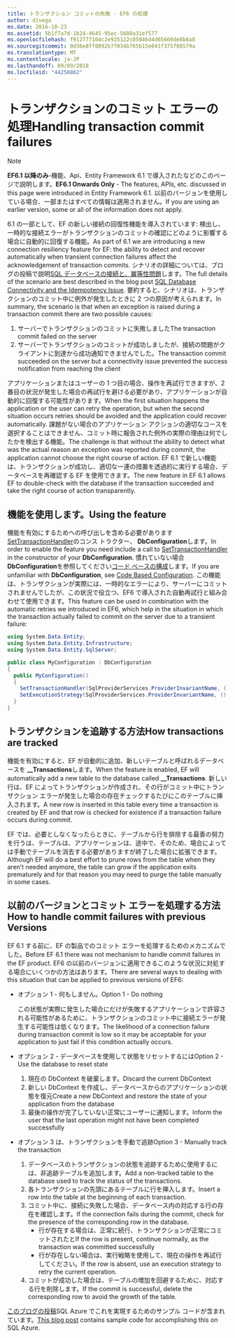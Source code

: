 ```yaml
---
title: トランザクション コミットの失敗 - EF6 の処理
author: divega
ms.date: 2016-10-23
ms.assetid: 5b1f7a7d-1b24-4645-95ec-5608a31ef577
ms.openlocfilehash: f912777104c2e925122c05046d4d65660de8b8a8
ms.sourcegitcommit: 0d36e8ff0892b7f034b765b15e041f375f88579a
ms.translationtype: MT
ms.contentlocale: ja-JP
ms.lasthandoff: 09/09/2018
ms.locfileid: "44250862"
---
```

# <a name="handling-transaction-commit-failures"></a><span data-ttu-id="b3d85-102">トランザクションのコミット エラーの処理</span><span class="sxs-lookup"><span data-stu-id="b3d85-102">Handling transaction commit failures</span></span>
> [!NOTE]
> <span data-ttu-id="b3d85-103">**EF6.1 以降のみ**-機能、Api、Entity Framework 6.1 で導入されたなどのこのページで説明します。</span><span class="sxs-lookup"><span data-stu-id="b3d85-103">**EF6.1 Onwards Only** - The features, APIs, etc. discussed in this page were introduced in Entity Framework 6.1.</span></span> <span data-ttu-id="b3d85-104">以前のバージョンを使用している場合、一部またはすべての情報は適用されません。</span><span class="sxs-lookup"><span data-stu-id="b3d85-104">If you are using an earlier version, some or all of the information does not apply.</span></span>  

<span data-ttu-id="b3d85-105">6.1 の一部として、EF の新しい接続の回復性機能を導入されています: 検出し、一時的な接続エラーがトランザクションのコミットの確認にどのように影響する場合に自動的に回復する機能。</span><span class="sxs-lookup"><span data-stu-id="b3d85-105">As part of 6.1 we are introducing a new connection resiliency feature for EF: the ability to detect and recover automatically when transient connection failures affect the acknowledgement of transaction commits.</span></span> <span data-ttu-id="b3d85-106">シナリオの詳細については、ブログの投稿で説明[SQL データベースの接続と、冪等性問題](http://blogs.msdn.com/b/adonet/archive/2013/03/11/sql-database-connectivity-and-the-idempotency-issue.aspx)します。</span><span class="sxs-lookup"><span data-stu-id="b3d85-106">The full details of the scenario are best described in the blog post [SQL Database Connectivity and the Idempotency Issue](http://blogs.msdn.com/b/adonet/archive/2013/03/11/sql-database-connectivity-and-the-idempotency-issue.aspx).</span></span>  <span data-ttu-id="b3d85-107">要約すると、シナリオは、トランザクションのコミット中に例外が発生したときに 2 つの原因が考えられます。</span><span class="sxs-lookup"><span data-stu-id="b3d85-107">In summary, the scenario is that when an exception is raised during a transaction commit there are two possible causes:</span></span>  

1. <span data-ttu-id="b3d85-108">サーバーでトランザクションのコミットに失敗しました</span><span class="sxs-lookup"><span data-stu-id="b3d85-108">The transaction commit failed on the server</span></span>
2. <span data-ttu-id="b3d85-109">サーバーでトランザクションのコミットが成功しましたが、接続の問題がクライアントに到達から成功通知できませんでした。</span><span class="sxs-lookup"><span data-stu-id="b3d85-109">The transaction commit succeeded on the server but a connectivity issue prevented the success notification from reaching the client</span></span>  

<span data-ttu-id="b3d85-110">アプリケーションまたはユーザーの 1 つ目の場合、操作を再試行できますが、2 番目の状況が発生した場合の再試行を避ける必要があり、アプリケーションが自動的に回復する可能性があります。</span><span class="sxs-lookup"><span data-stu-id="b3d85-110">When the first situation happens the application or the user can retry the operation, but when the second situation occurs retries should be avoided and the application could recover automatically.</span></span> <span data-ttu-id="b3d85-111">課題がない場合のアプリケーション アクションの適切なコースを選択することはできません、コミット時に報告された例外の実際の理由は何でしたかを検出する機能。</span><span class="sxs-lookup"><span data-stu-id="b3d85-111">The challenge is that without the ability to detect what was the actual reason an exception was reported during commit, the application cannot choose the right course of action.</span></span> <span data-ttu-id="b3d85-112">EF 6.1 で新しい機能は、トランザクションが成功し、適切な一連の措置を透過的に実行する場合、データベースを再確認する EF を使用できます。</span><span class="sxs-lookup"><span data-stu-id="b3d85-112">The new feature in EF 6.1 allows EF to double-check with the database if the transaction succeeded and take the right course of action transparently.</span></span>  

## <a name="using-the-feature"></a><span data-ttu-id="b3d85-113">機能を使用します。</span><span class="sxs-lookup"><span data-stu-id="b3d85-113">Using the feature</span></span>  

<span data-ttu-id="b3d85-114">機能を有効にするためへの呼び出しを含める必要があります[SetTransactionHandler](https://msdn.microsoft.com/library/system.data.entity.dbconfiguration.setdefaulttransactionhandler.aspx)のコンス トラクター、 **DbConfiguration**します。</span><span class="sxs-lookup"><span data-stu-id="b3d85-114">In order to enable the feature you need include a call to [SetTransactionHandler](https://msdn.microsoft.com/library/system.data.entity.dbconfiguration.setdefaulttransactionhandler.aspx) in the constructor of your **DbConfiguration**.</span></span> <span data-ttu-id="b3d85-115">慣れていない場合**DbConfiguration**を参照してください[コード ベースの構成](~/ef6/fundamentals/configuring/code-based.md)します。</span><span class="sxs-lookup"><span data-stu-id="b3d85-115">If you are unfamiliar with **DbConfiguration**, see [Code Based Configuration](~/ef6/fundamentals/configuring/code-based.md).</span></span> <span data-ttu-id="b3d85-116">この機能は、トランザクションが実際には、一時的なエラーにより、サーバーにコミットされませんでしたが、この状況で役立つ、EF6 で導入された自動再試行と組み合わせて使用できます。</span><span class="sxs-lookup"><span data-stu-id="b3d85-116">This feature can be used in combination with the automatic retries we introduced in EF6, which help in the situation in which the transaction actually failed to commit on the server due to a transient failure:</span></span>  

``` csharp
using System.Data.Entity;
using System.Data.Entity.Infrastructure;
using System.Data.Entity.SqlServer;

public class MyConfiguration : DbConfiguration  
{
  public MyConfiguration()  
  {  
    SetTransactionHandler(SqlProviderServices.ProviderInvariantName, () => new CommitFailureHandler());  
    SetExecutionStrategy(SqlProviderServices.ProviderInvariantName, () => new SqlAzureExecutionStrategy());  
  }  
}
```  

## <a name="how-transactions-are-tracked"></a><span data-ttu-id="b3d85-117">トランザクションを追跡する方法</span><span class="sxs-lookup"><span data-stu-id="b3d85-117">How transactions are tracked</span></span>  

<span data-ttu-id="b3d85-118">機能を有効にすると、EF が自動的に追加、新しいテーブルと呼ばれるデータベースを **__Transactions**します。</span><span class="sxs-lookup"><span data-stu-id="b3d85-118">When the feature is enabled, EF will automatically add a new table to the database called **__Transactions**.</span></span> <span data-ttu-id="b3d85-119">新しい行は、EF によってトランザクションが作成され、その行がコミット中にトランザクション エラーが発生した場合の存在チェックするたびにこのテーブルに挿入されます。</span><span class="sxs-lookup"><span data-stu-id="b3d85-119">A new row is inserted in this table every time a transaction is created by EF and that row is checked for existence if a transaction failure occurs during commit.</span></span>  

<span data-ttu-id="b3d85-120">EF では、必要としなくなったらときに、テーブルから行を排除する最善の努力を行うは、テーブルは、アプリケーションは、途中で、そのため、場合によっては手動でテーブルを消去する必要がありますが終了した場合に拡張できます。</span><span class="sxs-lookup"><span data-stu-id="b3d85-120">Although EF will do a best effort to prune rows from the table when they aren’t needed anymore, the table can grow if the application exits prematurely and for that reason you may need to purge the table manually in some cases.</span></span>  

## <a name="how-to-handle-commit-failures-with-previous-versions"></a><span data-ttu-id="b3d85-121">以前のバージョンとコミット エラーを処理する方法</span><span class="sxs-lookup"><span data-stu-id="b3d85-121">How to handle commit failures with previous Versions</span></span>

<span data-ttu-id="b3d85-122">EF 6.1 する前に、EF の製品でのコミット エラーを処理するためのメカニズムでした。</span><span class="sxs-lookup"><span data-stu-id="b3d85-122">Before EF 6.1 there was not mechanism to handle commit failures in the EF product.</span></span> <span data-ttu-id="b3d85-123">EF6 の以前のバージョンに適用できるこのような状況に対処する場合にいくつかの方法はあります。</span><span class="sxs-lookup"><span data-stu-id="b3d85-123">There are several ways to dealing with this situation that can be applied to previous versions of EF6:</span></span>  

* <span data-ttu-id="b3d85-124">オプション 1 - 何もしません。</span><span class="sxs-lookup"><span data-stu-id="b3d85-124">Option 1 - Do nothing</span></span>  

  <span data-ttu-id="b3d85-125">この状態が実際に発生した場合にだけが失敗するアプリケーションで許容される可能性があるために、トランザクションのコミット中に接続エラーが発生する可能性は低くなります。</span><span class="sxs-lookup"><span data-stu-id="b3d85-125">The likelihood of a connection failure during transaction commit is low so it may be acceptable for your application to just fail if this condition actually occurs.</span></span>  

* <span data-ttu-id="b3d85-126">オプション 2 - データベースを使用して状態をリセットするには</span><span class="sxs-lookup"><span data-stu-id="b3d85-126">Option 2 - Use the database to reset state</span></span>  

  1. <span data-ttu-id="b3d85-127">現在の DbContext を破棄します。</span><span class="sxs-lookup"><span data-stu-id="b3d85-127">Discard the current DbContext</span></span>  
  2. <span data-ttu-id="b3d85-128">新しい DbContext を作成し、データベースからのアプリケーションの状態を復元</span><span class="sxs-lookup"><span data-stu-id="b3d85-128">Create a new DbContext and restore the state of your application from the database</span></span>  
  3. <span data-ttu-id="b3d85-129">最後の操作が完了していない正常にユーザーに通知します。</span><span class="sxs-lookup"><span data-stu-id="b3d85-129">Inform the user that the last operation might not have been completed successfully</span></span>  

* <span data-ttu-id="b3d85-130">オプション 3 は、トランザクションを手動で追跡</span><span class="sxs-lookup"><span data-stu-id="b3d85-130">Option 3 - Manually track the transaction</span></span>  

  1. <span data-ttu-id="b3d85-131">データベースのトランザクションの状態を追跡するために使用するには、非追跡テーブルを追加します。</span><span class="sxs-lookup"><span data-stu-id="b3d85-131">Add a non-tracked table to the database used to track the status of the transactions.</span></span>  
  2. <span data-ttu-id="b3d85-132">各トランザクションの先頭にあるテーブルに行を挿入します。</span><span class="sxs-lookup"><span data-stu-id="b3d85-132">Insert a row into the table at the beginning of each transaction.</span></span>  
  3. <span data-ttu-id="b3d85-133">コミット中に、接続に失敗した場合、データベース内の対応する行の存在を確認します。</span><span class="sxs-lookup"><span data-stu-id="b3d85-133">If the connection fails during the commit, check for the presence of the corresponding row in the database.</span></span>  
     - <span data-ttu-id="b3d85-134">行が存在する場合は、正常に続行、トランザクションが正常にコミットされたと</span><span class="sxs-lookup"><span data-stu-id="b3d85-134">If the row is present, continue normally, as the transaction was committed successfully</span></span>  
     - <span data-ttu-id="b3d85-135">行が存在しない場合は、実行戦略を使用して、現在の操作を再試行してください。</span><span class="sxs-lookup"><span data-stu-id="b3d85-135">If the row is absent, use an execution strategy to retry the current operation.</span></span>  
  4. <span data-ttu-id="b3d85-136">コミットが成功した場合は、テーブルの増加を回避するために、対応する行を削除します。</span><span class="sxs-lookup"><span data-stu-id="b3d85-136">If the commit is successful, delete the corresponding row to avoid the growth of the table.</span></span>  

<span data-ttu-id="b3d85-137">[このブログの投稿](http://blogs.msdn.com/b/adonet/archive/2013/03/11/sql-database-connectivity-and-the-idempotency-issue.aspx)SQL Azure でこれを実現するためのサンプル コードが含まれています。</span><span class="sxs-lookup"><span data-stu-id="b3d85-137">[This blog post](http://blogs.msdn.com/b/adonet/archive/2013/03/11/sql-database-connectivity-and-the-idempotency-issue.aspx) contains sample code for accomplishing this on SQL Azure.</span></span>  
